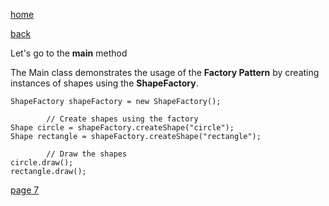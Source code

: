 [home](./page01.md)

[back](./page05.md)

Let's go to the **main** method

The Main class demonstrates the usage of the **Factory Pattern** by creating instances of shapes using the **ShapeFactory**. 

```
ShapeFactory shapeFactory = new ShapeFactory();

        // Create shapes using the factory
Shape circle = shapeFactory.createShape("circle");
Shape rectangle = shapeFactory.createShape("rectangle");

        // Draw the shapes
circle.draw();
rectangle.draw();
```

[page 7](./page07.md)
